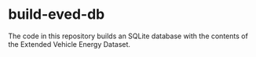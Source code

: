 # build-eved-db

The code in this repository builds an SQLite database with the contents of the Extended Vehicle Energy Dataset.
